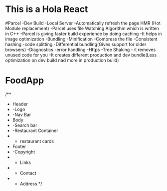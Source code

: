 # This is a Hola React

#Parcel
-Dev Build
-Local Server
-Automatically refresh the page HMR (Hot Module replacement)
-Parcel uses file Watching Algorithm which is written in C++
-Parcel is giving faster build experience by doing caching
-It helps in image optimization
-Bundling
-Minification
-Compress the file
-Consistent hashing
-code splitting
-Differential bundling(Gives support for older browsers)
-Diagnostics
-error handling
-Https
-Tree Shaking - it removes unused code for you
-It creates different production and dev bundle(Less optimization on dev build nad more in production build)


# FoodApp


/**
 * Header
 * -Logo
 * -Nav Bar
 * Body
 * -Search bar
 * -Restaurant Container
 * - restaurant cards
 * Footer
 * -Copyright
 * - Links
 * - Contact
 * - Address
 */

